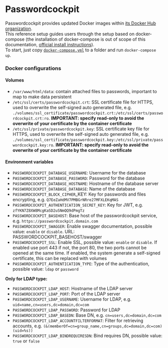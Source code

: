# Passwordcockpit

Passwordcockpit provides updated Docker images within [its Docker Hub organization](https://hub.docker.com/u/passwordcockpit).<br>
This reference setup guides users through the setup based on docker-compose (the installation of docker-compose is out of scope of this documentation, [official install instructions](https://docs.docker.com/compose/install/)).<br>
To start, just copy [`docker-compose.yml`](./docker-compose.yml) to a folder and run `docker-compose up`.

### Docker configurations
#### Volumes
- `/var/www/html/data`: contain attached files to passwords, important to map to make data persistent 
- `/etc/ssl/certs/passwordcockpit.crt`: SSL certificate file for HTTPS, used to overwrite the self-signed auto generated file, e.g. `./volumes/ssl_certificate/passwordcockpit.crt:/etc/ssl/certs/passwordcockpit.crt:ro`. **IMPORTANT: specify read-only to avoid the overwrite of your certificate by the container certificate**
- `/etc/ssl/private/passwordcockpit.key`: SSL certificate key file for HTTPS, used to overwrite the self-signed auto generated file, e.g. `./volumes/ssl_certificate/passwordcockpit.key:/etc/ssl/private/passwordcockpit.key:ro`. **IMPORTANT: specify read-only to avoid the overwrite of your certificate by the container certificate**

#### Environment variables
- `PASSWORDCOCKPIT_DATABASE_USERNAME`: Username for the database
- `PASSWORDCOCKPIT_DATABASE_PASSWORD`: Password for the database
- `PASSWORDCOCKPIT_DATABASE_HOSTNAME`: Hostname of the database server
- `PASSWORDCOCKPIT_DATABASE_DATABASE`: Name of the database
- `PASSWORDCOCKPIT_BLOCK_CIPHER`_KEY: Key for passwords and files encrypting, e.g. `Q7EeZaHdMV7PMBGrNRre27MFXLEKqMAS`
- `PASSWORDCOCKPIT_AUTHENTICATION_SECRET_KEY`: Key for JWT, e.g. `zfYKN7Z8XW8McgKaSD2uSNmQQ9dPmgTz`
- `PASSWORDCOCKPIT_BASEHOST`: Base host of the passwordcockpit service, e.g. `https://passwordcockpit.domain.com`
- `PASSWORDCOCKPIT_SWAGGER`: Enable swagger documentation, possible value: `enable` or `disable`. URL: PASSWORDCOCKPIT_BASEHOST/swagger
- `PASSWORDCOCKPIT_SSL`: Enable SSL, possible value: `enable` or `disable`. If enabled use port 443 if not, the port 80, the two ports cannot be opened at the same time. If enabled, the system generate a self-signed certificate, this can be replaced with volumes
- `PASSWORDCOCKPIT_AUTHENTICATION_TYPE`: Type of the authentication, possible value: `ldap` or `password`

**Only for LDAP type:**
- `PASSWORDCOCKPIT_LDAP_HOST`: Hostname of the LDAP server
- `PASSWORDCOCKPIT_LDAP_PORT`: Port of the LDAP server
- `PASSWORDCOCKPIT_LDAP_USERNAME`: Username for LDAP, e.g. `uid=name,cn=users,dc=domain,dc=com`
- `PASSWORDCOCKPIT_LDAP_PASSWORD`: Password for LDAP
- `PASSWORDCOCKPIT_LDAP_BASEDN`: Base DN, e.g. `cn=users,dc=domain,dc=com`
- `PASSWORDCOCKPIT_LDAP_ACCOUNTFILTERFORMAT`: Filter for retrieving accounts, e.g. `(&(memberOf=cn=group_name,cn=groups,dc=domain,dc=com)(uid=%s))`
- `PASSWORDCOCKPIT_LDAP_BINDREQUIRESDN`: Bind requires DN, possible value: `true` or `false`